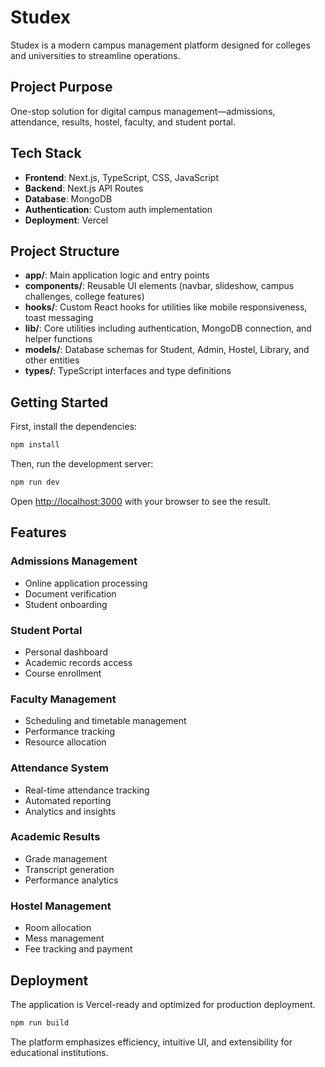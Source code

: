 # Studex

Studex is a modern campus management platform designed for colleges and universities to streamline operations.

## Project Purpose

One-stop solution for digital campus management—admissions, attendance, results, hostel, faculty, and student portal.

## Tech Stack

- **Frontend**: Next.js, TypeScript, CSS, JavaScript
- **Backend**: Next.js API Routes
- **Database**: MongoDB
- **Authentication**: Custom auth implementation
- **Deployment**: Vercel

## Project Structure

- **app/**: Main application logic and entry points
- **components/**: Reusable UI elements (navbar, slideshow, campus challenges, college features)
- **hooks/**: Custom React hooks for utilities like mobile responsiveness, toast messaging
- **lib/**: Core utilities including authentication, MongoDB connection, and helper functions
- **models/**: Database schemas for Student, Admin, Hostel, Library, and other entities
- **types/**: TypeScript interfaces and type definitions

## Getting Started

First, install the dependencies:

```bash
npm install
```

Then, run the development server:

```bash
npm run dev
```

Open [http://localhost:3000](http://localhost:3000) with your browser to see the result.

## Features

### Admissions Management
- Online application processing
- Document verification
- Student onboarding

### Student Portal
- Personal dashboard
- Academic records access
- Course enrollment

### Faculty Management
- Scheduling and timetable management
- Performance tracking
- Resource allocation

### Attendance System
- Real-time attendance tracking
- Automated reporting
- Analytics and insights

### Academic Results
- Grade management
- Transcript generation
- Performance analytics

### Hostel Management
- Room allocation
- Mess management
- Fee tracking and payment

## Deployment

The application is Vercel-ready and optimized for production deployment.

```bash
npm run build
```

The platform emphasizes efficiency, intuitive UI, and extensibility for educational institutions.
